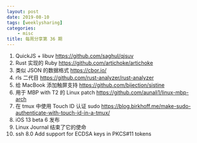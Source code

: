 ```yaml
---
layout: post
date: 2019-08-10
tags: [weeklysharing]
categories:
    - misc
title: 每周分享第 36 期
---
```


1. QuickJS + libuv https://github.com/saghul/qjsuv
2. Rust 实现的 Ruby https://github.com/artichoke/artichoke
3. 类似 JSON 的数据格式 https://cbor.io/
4. rls 二代目 https://github.com/rust-analyzer/rust-analyzer
5. 给 MacBook 添加触屏支持 https://github.com/bijection/sistine
6. 用于 MBP with T2 的 Linux patch https://github.com/aunali1/linux-mbp-arch
7. 在 tmux 中使用 Touch ID 认证 sudo https://blog.birkhoff.me/make-sudo-authenticate-with-touch-id-in-a-tmux/
8. iOS 13 beta 6 发布
9. Linux Journal 结束了它的使命
10. ssh 8.0 Add support for ECDSA keys in PKCS#11 tokens

